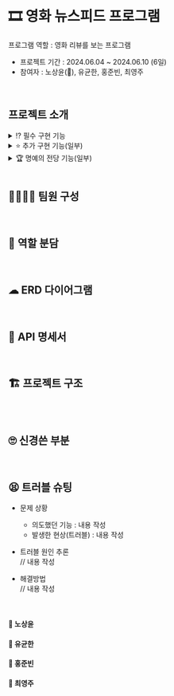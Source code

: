 # 🎞 영화 뉴스피드 프로그램
프로그램 역할 : 영화 리뷰를 보는 프로그램
* 프로젝트 기간 : 2024.06.04 ~ 2024.06.10 (6일)
* 참여자 : 노상윤(👑), 유균한, 홍준빈, 최영주
<br>

## 프로젝트 소개
<details>
<summary> ⁉ 필수 구현 기능 </summary>

<br>
✅ 공통 조건  

* 예외처리는 아래와 같은 형태로 처리하여 `Response` 합니다.

  | Http Status Code | Message |  
  | :--------------: | :-----: |  
  | 400              | 잘못된 요청입니다. |

* Status Code 분류는 [Link](https://hongong.hanbit.co.kr/http-%EC%83%81%ED%83%9C-%EC%BD%94%EB%93%9C-%ED%91%9C-1xx-5xx-%EC%A0%84%EC%B2%B4-%EC%9A%94%EC%95%BD-%EC%A0%95%EB%A6%AC/)를 참고합니다.
* 모든 엔티티에는 `생성일자`와 `수정일자`가 존재합니다.
* 클라이언트는 Postman이고 프론트엔드는 별도 구현하지 않습니다.
<br>

<details>
<summary> ✅ 사용자 인증 기능   </summary>

* 사용자 entity & status
  * 회원
    * bigint : ID
    * varchar : 사용자ID, 비밀번호, 이름, 이메일, 한 줄 소개, 회원상태코드, refresh token
    * timestamp : 상태변경시간, 생성일자, 수정일자
  * 회원상태코드
    * 정상
    * 탈퇴
    * +이메일 인증
<br>

  * 사용자 인증 기능 공통 조건
    * Spring Security와 JWT를 사용하여 설계 및 구현합니다.
    * JWT는 Access Token, Refresh Token을 구현합니다.
    * Access Token 만료 시 : 유효한 Refresh Token을 통해 새로운 Access Token과 Refresh Token을 발급
    * Refresh Token 만료 시 : 재로그인을 통해 새로운 Access Token과 Refresh Token을 발급
    * API를 요청할 때는 Access Token을 사용합니다.
<br>
 
* 회원가입  
  신규 가입자는 `사용자ID`, `비밀번호`를 입력하여 서비스에 가입할 수 있습니다.
  * 사용자ID
    * 중복된 ID, 탈퇴한 ID로는 회원가입 할 수 없습니다.
    * 대소문자 포함 영문 + 숫자만을 허용합니다.
    * 사용자 ID는 최소 10글자 이상, 최대 20글자 이하여야 합니다.
  * 비밀번호
    * `Bcrypt`로 단방향-인코딩합니다.
    * 대소문자 포함 영문 + 숫자 + 특수문자를 최소 1글자씩 포함합니다.
    * 비밀번호는 최소 10글자 이상이어야 합니다.
  * ⚠️ 필수 예외처리
    * 중복된 `사용자 ID`로 가입하는 경우
    * `사용자 ID` 비밀번호 형식이 올바르지 않은 경우
* 회원탈퇴  
  회원탈퇴는 가입된 사용자의 **회원 상태**를 변경하여 탈퇴처리 합니다.  
  탈퇴 처리 시 `비밀번호`를 확인한 후 일치할 때 탈퇴처리 합니다.
  * 조건
    * 탈퇴한 사용자 ID는 재사용할 수 없고, 복구할 수 없습니다.
    * 탈퇴처리된 사용자는 **재탈퇴** 처리가 불가합니다.
  * ⚠️ 필수 예외처리
    * `사용자 ID`와 `비밀번호`가 일치하지 않는 경우
    * 이미 탈퇴한 `사용자 ID`인 경우
* 로그인  
  사용자는 자신의 계정으로 서비스에 **로그인**할 수 있습니다.
  * 조건
    * 로그인 시 클라이언트에게 토큰을 발행합니다.
        
        | 토큰 종류 | 만료기간 |
        | --- | --- |
        | Access Token | 30분 |
        | Refresh Token | 2주 |
    
    * 회원가입된 사용자 ID와 비밀번호가 일치하는 사용자만 로그인할 수 있습니다.
    * 로그인 성공 시, **header**에 토큰을 추가하고 성공 상태코드와 메세지를 반환합니다.
    * 탈퇴했거나 로그아웃을 한 경우, `Refresh Token`이 유효하지 않은 상태가 되어야합니다.
  * ⚠️ 필수 예외처리
    * 유효하지 않은 사용자 정보로 로그인을 시도한 경우
        ex. 회원가입을 하지 않거나 회원 탈퇴한 경우
    * `사용자 ID`와 `비밀번호`가 일치하지 않는 사용자 정보로 로그인을 시도한 경우
* 로그아웃  
  사용자는 로그인 되어 있는 본인의 계정을 **로그아웃** 할 수 있습니다.
  * 조건
    * 로그아웃 시, 발행한 토큰은 **초기화** 합니다.
    * 로그아웃 후 초기화 된 `Refresh Token`은 재사용할 수 없고, 재로그인해야 합니다.
<br>

</details>

<details>
<summary> ✅ 프로필 관리 기능 </summary>

* 프로필 조회
  * **사용자 ID, 이름, 한 줄 소개, 이메일**을 볼 수 있습니다.
  * **ID(사용자 ID X), 비밀번호, 생성일자, 수정일자**와 같은 데이터는 노출하지 않습니다.
* 프로필 수정
  로그인한 사용자는 본인의 사용자 정보를 수정할 수 있습니다.
  * 수정 가능한 사용자 정보 : 이름, 이메일(이메일 인증 기능 구현으로 제외), 한 줄 소개, 비밀번호
  * 비밀번호 수정 조건
    * 비밀번호 수정 시, 본인 확인을 위해 현재 비밀번호를 입력하여 올바른 경우에만 수정할 수 있습니다.
    * 현재 비밀번호와 동일한 비밀번호로는 변경할 수 없습니다.
  * ⚠️ 필수 예외처리
    * 비밀번호 수정 시, 본인 확인을 위해 입력한 현재 비밀번호가 일치하지 않은 경우
    * 비밀번호 형식이 올바르지 않은 경우
    * 현재 비밀번호와 동일한 비밀번호로 수정하는 경우
<br>

</details>

<details>
<summary> ✅ 뉴스피드 게시물 CRUD 기능 </summary>

* 뉴스피드 entity
  * bigint : ID, 작성자 ID
  * longText : 내용
  * timestamp : 생성일자, 수정일자
<br>

* 게시물 작성, 조회, 수정, 삭제  
  게시물 조회는 모든 사용자가 조회할 수 있습니다.
  * 조건
    * 게시물 작성, 수정, 삭제는 **인가(Authorization)**가 필요합니다.
    * 유효한 JWT 토큰을 가진 작성자 본인만 처리할 수 있습니다.
  * ⚠️ 필수 예외처리
    * 작성자가 아닌 다른 사용자가 게시물 작성, 수정, 삭제를 시도하는 경우
* **뉴스피드 조회 기능**  
  모든 사용자가 전체 뉴스피드 데이터를 조회할 수 있습니다.
  * 조건
    * 모든 사용자는 전체 뉴스피드를 조회할 수 있습니다.
    * 기본 정렬은 **생성일자 기준으로 최신순**으로 정렬합니다.
    * 뉴스피드가 없는 경우, 아래와 같이 반환합니다.

</details>
<br>

</details>

<details>
<summary> ⭐ 추가 구현 기능(일부) </summary>

  
</details>

<details>
<summary> 🏆 명예의 전당 기능(일부) </summary>

</details>

<br>

## 👩‍💻👨‍💻 팀원 구성

<br>


## 🤝 역할 분담

<br>

## ☁ ERD 다이어그램

<br>

## 📑 API 명세서

<br>

## 🏗 프로젝트 구조
```
```
<br>

## 🙄 신경쓴 부분

<br>

## 😫 트러블 슈팅
* 문제 상황  
  * 의도했던 기능 : 내용 작성  
  * 발생한 현상(트러블) : 내용 작성  

* 트러블 원인 추론  
// 내용 작성  

* 해결방법  
// 내용 작성  

<br>

#### 🧡 노상윤

#### 💙 유균한

#### 🖤 홍준빈

#### 💚 최영주
